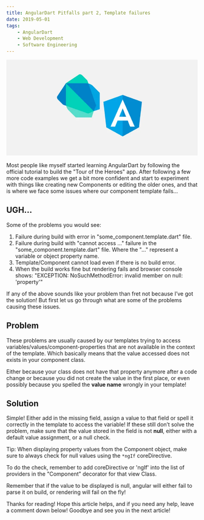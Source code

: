 ```yaml
---
title: AngularDart Pitfalls part 2, Template failures
date: 2019-05-01
tags:
    - AngularDart
    - Web Development
    - Software Engineering
---
```

![AngularDart](./1.webp)

Most people like myself started learning AngularDart by following the official tutorial to build the "Tour of the Heroes" app. After following a few more code examples we get a bit more confident and start to experiment with things like creating new Components or editing the older ones, and that is where we face some issues where our component template fails…

## UGH...

Some of the problems you would see:
1. Failure during build with error in "some_component.template.dart" file.
1. Failure during build with "cannot access ..." failure in the "some_component.template.dart" file. Where the "..." represent a variable or object property name.
1. Template/Component cannot load even if there is no build error.
1. When the build works fine but rendering fails and browser console shows: "EXCEPTION: NoSuchMethodError: invalid member on null: 'property'"

If any of the above sounds like your problem than fret not because I’ve got the solution! But first let us go through what are some of the problems causing these issues.

## Problem
These problems are usually caused by our templates trying to access variables/values/component-properties that are not available in the context of the template. Which basically means that the value accessed does not exists in your component class.

Either because your class does not have that property anymore after a code change or because you did not create the value in the first place, or even possibly because you spelled the **value name** wrongly in your template!


## Solution
Simple! Either add in the missing field, assign a value to that field or spell it correctly in the template to access the variable! If these still don’t solve the problem, make sure that the value stored in the field is not **null**, either with a default value assignment, or a null check.

Tip: When displaying property values from the Component object, make sure to always check for null values using the `*ngIf` coreDirective.

To do the check, remember to add coreDirective or 'ngIf' into the list of providers in the "Component" decorator for that view Class.

Remember that if the value to be displayed is null, angular will either fail to parse it on build, or rendering will fail on the fly!

Thanks for reading! Hope this article helps, and if you need any help, leave a comment down below! Goodbye and see you in the next article!